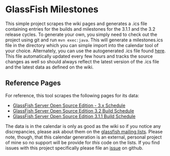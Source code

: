 GlassFish Milestones
====================

This simple project scrapes the wiki pages and generates a .ics file containing entries for the builds and milestones for the 3.1.1 and the 3.2 release cycles.  To generate your own, you simply need to check out the project using git and run `mvn exec:java`.  This will generate a milestones.ics file in the directory which you can simple import into the calendar tool of your choice.  Alternately, you can use the autogenerated .ics file found [here](http://antwerkz.com/files/milestones.ics).  This file automatically updated every few hours and tracks the source changes as well so should always reflect the latest version of the .ics file and the latest data as defined on the wiki.

Reference Pages
---------------

For reference, this tool scrapes the following pages for its data:

* [GlassFish Server Open Source Edition - 3.x Schedule](http://wikis.sun.com/display/GlassFish/GlassFishV3Schedule)
* [GlassFish Server Open Source Edition 3.2 Build Schedule](http://wikis.sun.com/display/GlassFish/3.2BuildSchedule)
* [GlassFish Server Open Source Edition 3.1.1 Build Schedule](http://wikis.sun.com/display/GlassFish/3.1.1BuildSchedule)

The data is in the calendar is only as good as the wiki so if you notice any discrepancies, please ask about them on the [glassfish mailing lists](http://glassfish.java.net/public/mailing-lists.html).  Please note, though, that this calendar generation is an external, personal project of mine so no support will be provide for *this* code on the lists.  If you find issues with this project specifically please file an [issue](https://github.com/evanchooly/glassfish-milestones/issues) on github.
